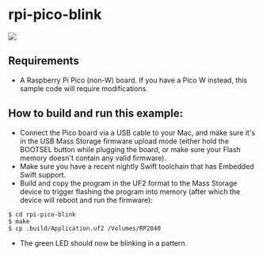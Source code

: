 # rpi-pico-blink

<img src="https://github.com/apple/swift-embedded-examples/assets/1186214/f2c45c18-f9a4-48b4-a941-1298ecc942cb">

## Requirements

- A Raspberry Pi Pico (non-W) board. If you have a Pico W instead, this sample code will require modifications.

## How to build and run this example:

- Connect the Pico board via a USB cable to your Mac, and make sure it's in the USB Mass Storage firmware upload mode (either hold the BOOTSEL button while plugging the board, or make sure your Flash memory doesn't contain any valid firmware).
- Make sure you have a recent nightly Swift toolchain that has Embedded Swift support.
- Build and copy the program in the UF2 format to the Mass Storage device to trigger flashing the program into memory (after which the device will reboot and run the firmware):

``` console
$ cd rpi-pico-blink
$ make
$ cp .build/Application.uf2 /Volumes/RP2040
```

- The green LED should now be blinking in a pattern.
